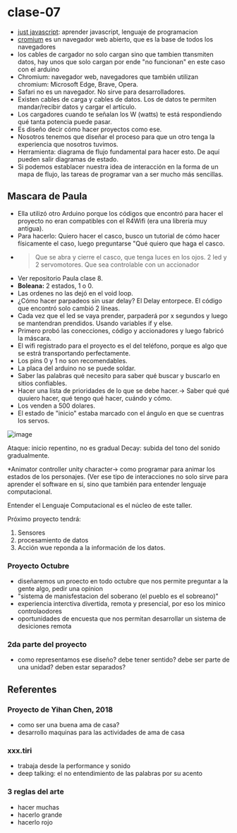 # clase-07

- [just javascript](https://justjavascript.com): aprender javascript, lenguaje de programacion
- [cromium](https://www.chromium.org/getting-involved/download-chromium/) es un navegador web abierto, que es la base de todos los navegadores
- los cables de cargador no solo cargan sino que tambien ttansmiten datos, hay unos que solo cargan por ende "no funcionan" en este caso con el arduino
- Chromium: navegador web, navegadores que también utilizan chromium: Microsoft Edge, Brave, Opera.
- Safari no es un navegador. No sirve para desarrolladores.
- Existen cables de carga y cables de datos. Los de datos te permiten mandar/recibir datos y cargar el artículo.
- Los cargadores cuando te señalan los W (watts) te está respondiendo qué tanta potencia puede pasar.
- Es diseño decir cómo hacer proyectos como ese.
- Nosotros tenemos que diseñar el proceso para que un otro tenga la experiencia que nosotros tuvimos.
- Herramienta: diagrama de flujo fundamental para hacer esto. De aquí pueden salir diagramas de estado.
- Si podemos establacer nuestra idea de interacción en la forma de un mapa de flujo, las tareas de programar van a ser mucho más sencillas.

## Mascara de Paula
- Ella utilizó otro Arduino porque los códigos que encontró para hacer el proyecto no eran compatibles con el R4Wifi (era una librería muy antigua).
- Para hacerlo: Quiero hacer el casco, busco un tutorial de cómo hacer físicamente el caso, luego preguntarse "Qué quiero que haga el casco.
- > Que se abra y cierre el casco, que tenga luces en los ojos. 2 led y 2 servomotores.
  > Que sea controlable con un accionador
- Ver repositorio Paula clase 8.
- **Boleana:** 2 estados, 1 o 0.
- Las ordenes no las dejó en el void loop.
- ¿Cómo hacer parpadeos sin usar delay? El Delay entorpece. El código que encontró solo cambió 2 líneas.
- Cada vez que el led se vaya prender, parpaderá por x segundos y luego se mantendran prendidos. Usando variables if y else.
- Primero probó las conecciones, código y accionadores y luego fabricó la máscara.
- El wifi registrado para el proyecto es el del teléfono, porque es algo que se estrá transportando perfectamente.
- Los pins 0 y 1 no son recomendables.
- La placa del arduino no se puede soldar.
- Saber las palabras qué necesito para saber qué buscar y buscarlo en sitios confiables.
- Hacer una lista de prioridades de lo que se debe hacer.-> Saber qué qué quuiero hacer, qué tengo qué hacer, cuándo y cómo.
- Los venden a 500 dolares.
- El estado de "inicio" estaba marcado con el ángulo en que se cuentras los servos.
  
![image](https://github.com/user-attachments/assets/d3ed3548-8d8f-4259-a7fe-955ab28fc102)

Ataque: inicio repentino, no es gradual
Decay: subida del tono del sonido gradualmente.

*Animator controller unity character-> como programar para animar los estados de los personajes. (Ver ese tipo de interacciones no solo sirve para aprender el software en sí, sino que también para entender lenguaje computacional.

Entender el Lenguaje Computacional es el núcleo de este taller. 

Próximo proyecto tendrá:
1. Sensores
2. procesamiento de datos
3. Acción wue reponda a la información de los datos.

### Proyecto Octubre
- diseñaremos un proecto en todo octubre que nos permite preguntar a la gente algo, pedir una opinion
- "sistema de manisfestacion del soberano (el pueblo es el sobreano)"
- experiencia interctiva divertida, remota y presencial, por eso los minico controlaodores
- oportunidades de encuesta que nos permitan desarrollar un sistema de desiciones remota
  
### 2da parte del proyecto
- como representamos ese diseño? debe tener sentido? debe ser parte de una unidad? deben estar separados?

## Referentes
### Proyecto de Yihan Chen, 2018
- como ser una buena ama de casa?
- desarrollo maquinas para las actividades de ama de casa

### xxx.tiri
- trabaja desde la performance y sonido
- deep talking: el no entendimiento de las palabras por su acento

### 3 reglas del arte
- hacer muchas
- hacerlo grande
- hacerlo rojo
